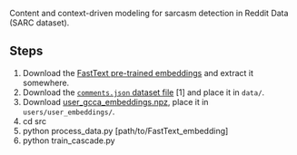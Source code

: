 Content and context-driven modeling for sarcasm detection in Reddit Data (SARC dataset).

## Steps

1. Download the [FastText pre-trained embeddings](https://dl.fbaipublicfiles.com/fasttext/vectors-english/crawl-300d-2M.vec.zip) and extract it somewhere.
2. Download the [`comments.json` dataset file](https://drive.google.com/file/d/1ew-85sh2z3fv1yGgIwBoeIHUvP8fMnxU/view?usp=sharing) [1] and place it in `data/`.
3. Download [user_gcca_embeddings.npz](https://drive.google.com/file/d/1mQoe_48LO67plyo98DVeCC9NabVXdm82/view?usp=sharing), place it in `users/user_embeddings/`.
4. cd src
5. python process_data.py [path/to/FastText_embedding]
6. python train_cascade.py
